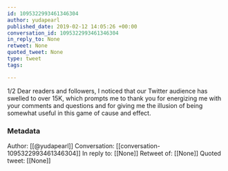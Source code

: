 ```yaml
---
id: 1095322993461346304
author: yudapearl
published_date: 2019-02-12 14:05:26 +00:00
conversation_id: 1095322993461346304
in_reply_to: None
retweet: None
quoted_tweet: None
type: tweet
tags:

---
```


1/2
Dear readers and followers,
I noticed that our Twitter audience has swelled to over 15K, which prompts me to thank you for energizing me with your comments and questions and for giving me the illusion of being somewhat useful in this game of cause and effect.

### Metadata

Author: [[@yudapearl]]
Conversation: [[conversation-1095322993461346304]]
In reply to: [[None]]
Retweet of: [[None]]
Quoted tweet: [[None]]
